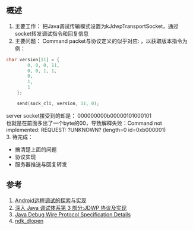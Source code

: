 ## 概述
1. 主要工作： 把Java调试传输模式设置为kJdwpTransportSocket，通过socket转发调试指令和回复信息    
2. 主要问题： Command packet与协议定义的似乎对应: ，以获取版本指令为例：
``` c
char version[11] = {
        0, 0, 0, 11,
        0, 0, 1, 1,
        0,
        1,
        1
    };

    send(sock_cli, version, 11, 0);
```
server socket接受到的却是： 000000000b00000101000101   
也就是在前面多出了一个byte的00，导致解释失败：Command not implemented: REQUEST: ?UNKNOWN? (length=0 id=0xb000001)    
3.  待完成：  
- 搞清楚上面的问题  
- 协议实现  
- 服务器推送与回复转发

## 参考
1. [Android远程调试的探索与实现](https://tech.meituan.com/2017/07/20/android-remote-debug.html)    
2. [深入 Java 调试体系第 3 部分:JDWP 协议及实现](https://www.ibm.com/developerworks/cn/java/j-lo-jpda3/index.html)
3. [Java Debug Wire Protocol Specification Details](https://download.oracle.com/otn_hosted_doc/jdeveloper/904preview/jdk14doc/docs/guide/jpda/jdwp-protocol.html#JDWP_VirtualMachine_Version)
4. [ndk_dlopen](https://github.com/Rprop/ndk_dlopen)
